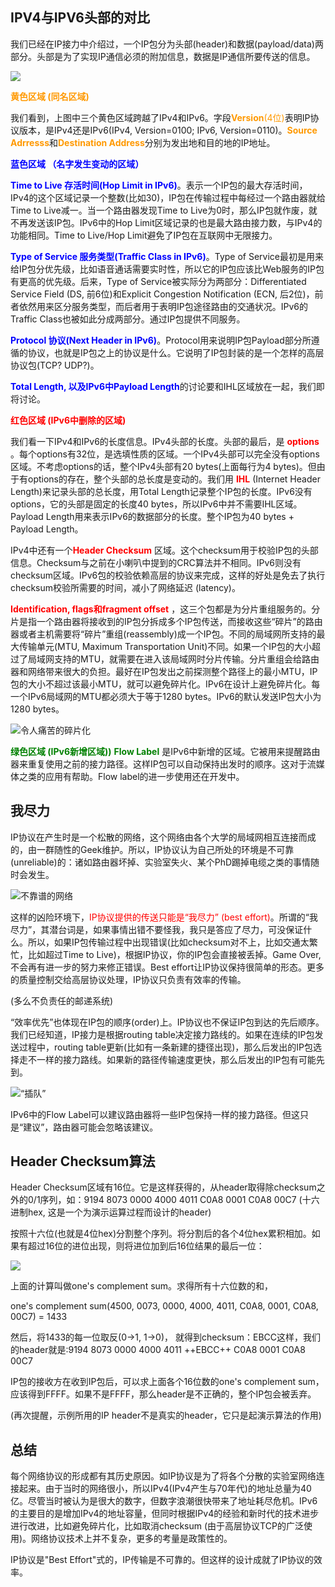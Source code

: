 ## IPV4与IPV6头部的对比

我们已经在IP接力中介绍过，一个IP包分为头部(header)和数据(payload/data)两部分。头部是为了实现IP通信必须的附加信息，数据是IP通信所要传送的信息。

![](../images/ip_13.webp)

<font color='#FF9900'>**黄色区域 (同名区域)**</font>

我们看到，上图中三个黄色区域跨越了IPv4和IPv6。字段<font color='#FF9900'>**Version**(4位)</font>表明IP协议版本，是IPv4还是IPv6(IPv4, Version=0100; IPv6, Version=0110)。<font color='#FF9900'>**Source Adrresss**</font>和<font color='#FF9900'>**Destination Address**</font>分别为发出地和目的地的IP地址。

<font color='blue'>**蓝色区域 （名字发生变动的区域）**</font>

<font color='blue'>**Time to Live 存活时间(Hop Limit in IPv6)**</font>。表示一个IP包的最大存活时间，IPv4的这个区域记录一个整数(比如30)，IP包在传输过程中每经过一个路由器就给Time to Live减一。当一个路由器发现Time to Live为0时，那么IP包就作废，就不再发送该IP包。IPv6中的Hop Limit区域记录的也是最大路由接力数，与IPv4的功能相同。Time to Live/Hop Limit避免了IP包在互联网中无限接力。

<font color='blue'>**Type of Service 服务类型(Traffic Class in IPv6)**</font>。Type of Service最初是用来给IP包分优先级，比如语音通话需要实时性，所以它的IP包应该比Web服务的IP包有更高的优先级。后来，Type of Service被实际分为两部分：Differentiated Service Field (DS, 前6位)和Explicit Congestion Notification (ECN, 后2位)，前者依然用来区分服务类型，而后者用于表明IP包途径路由的交通状况。IPv6的Traffic Class也被如此分成两部分。通过IP包提供不同服务。

<font color='blue'>**Protocol 协议(Next Header in IPv6)**</font>。Protocol用来说明IP包Payload部分所遵循的协议，也就是IP包之上的协议是什么。它说明了IP包封装的是一个怎样的高层协议包(TCP? UDP?)。

<font color='blue'>**Total Length, 以及IPv6中Payload Length**</font>的讨论要和IHL区域放在一起，我们即将讨论。

<font color='red'> **红色区域 (IPv6中删除的区域)** </font>

我们看一下IPv4和IPv6的长度信息。IPv4头部的长度。头部的最后，是<font color='red'> **options** </font>。每个options有32位，是选填性质的区域。一个IPv4头部可以完全没有options区域。不考虑options的话，整个IPv4头部有20 bytes(上面每行为4 bytes)。但由于有options的存在，整个头部的总长度是变动的。我们用<font color='red'> **IHL** </font>(Internet Header Length)来记录头部的总长度，用Total Length记录整个IP包的长度。IPv6没有options，它的头部是固定的长度40 bytes，所以IPv6中并不需要IHL区域。Payload Length用来表示IPv6的数据部分的长度。整个IP包为40 bytes + Payload Length。

IPv4中还有一个<font color='red'>**Header Checksum** </font>区域。这个checksum用于校验IP包的头部信息。Checksum与之前在小喇叭中提到的CRC算法并不相同。IPv6则没有checksum区域。IPv6包的校验依赖高层的协议来完成，这样的好处是免去了执行checksum校验所需要的时间，减小了网络延迟 (latency)。

<font color='red'>**Identification, flags和fragment offset** </font>，这三个包都是为分片重组服务的。分片是指一个路由器将接收到的IP包分拆成多个IP包传送，而接收这些“碎片”的路由器或者主机需要将“碎片”重组(reassembly)成一个IP包。不同的局域网所支持的最大传输单元(MTU, Maximum Transportation Unit)不同。如果一个IP包的大小超过了局域网支持的MTU，就需要在进入该局域网时分片传输。分片重组会给路由器和网络带来很大的负担。最好在IP包发出之前探测整个路径上的最小MTU，IP包的大小不超过该最小MTU，就可以避免碎片化。IPv6在设计上避免碎片化。每一个IPv6局域网的MTU都必须大于等于1280 bytes。IPv6的默认发送IP包大小为1280 bytes。

![令人痛苦的碎片化](../images/ip_14.webp)

<font color='green'> **绿色区域 (IPv6新增区域))** </font>
<font color='green'> **Flow Label** </font>是IPv6中新增的区域。它被用来提醒路由器来重复使用之前的接力路径。这样IP包可以自动保持出发时的顺序。这对于流媒体之类的应用有帮助。Flow label的进一步使用还在开发中。

## 我尽力

IP协议在产生时是一个松散的网络，这个网络由各个大学的局域网相互连接而成的，由一群随性的Geek维护。所以，IP协议认为自己所处的环境是不可靠(unreliable)的：诸如路由器坏掉、实验室失火、某个PhD踢掉电缆之类的事情随时会发生。

![不靠谱的网络](../images/ip_15.webp)

这样的凶险环境下，<font color='red'>IP协议提供的传送只能是“我尽力” (best effort)</font>。所谓的“我尽力”，其潜台词是，如果事情出错不要怪我，我只是答应了尽力，可没保证什么。所以，如果IP包传输过程中出现错误(比如checksum对不上，比如交通太繁忙，比如超过Time to Live)，根据IP协议，你的IP包会直接被丢掉。Game Over, 不会再有进一步的努力来修正错误。Best effort让IP协议保持很简单的形态。更多的质量控制交给高层协议处理，IP协议只负责有效率的传输。

(多么不负责任的邮递系统)

“效率优先”也体现在IP包的顺序(order)上。IP协议也不保证IP包到达的先后顺序。我们已经知道，IP接力是根据routing table决定接力路线的。如果在连续的IP包发送过程中，routing table更新(比如有一条新建的捷径出现)，那么后发出的IP包选择走不一样的接力路线。如果新的路径传输速度更快，那么后发出的IP包有可能先到。

![“插队”](../images/ip_16.webp)

IPv6中的Flow Label可以建议路由器将一些IP包保持一样的接力路径。但这只是“建议”，路由器可能会忽略该建议。

## Header Checksum算法

Header Checksum区域有16位。它是这样获得的，从header取得除checksum之外的0/1序列，如：9194 8073 0000 4000 4011 C0A8 0001 C0A8 00C7 (十六进制hex, 这是一个为演示运算过程而设计的header)

按照十六位(也就是4位hex)分割整个序列。将分割后的各个4位hex累积相加。如果有超过16位的进位出现，则将进位加到后16位结果的最后一位：

![](../images/ip_17.webp)

上面的计算叫做one's complement sum。求得所有十六位数的和，

one's complement sum(4500, 0073, 0000, 4000, 4011, C0A8, 0001, C0A8, 00C7) = 1433

然后，将1433的每一位取反(0->1, 1->0)， 就得到checksum：EBCC这样，我们的header就是:9194 8073 0000 4000 4011 ++EBCC++ C0A8 0001 C0A8 00C7

IP包的接收方在收到IP包后，可以求上面各个16位数的one's complement sum，应该得到FFFF。如果不是FFFF，那么header是不正确的，整个IP包会被丢弃。

(再次提醒，示例所用的IP header不是真实的header，它只是起演示算法的作用)

## 总结

每个网络协议的形成都有其历史原因。如IP协议是为了将各个分散的实验室网络连接起来。由于当时的网络很小，所以IPv4(IPv4产生与70年代)的地址总量为40亿。尽管当时被认为是很大的数字，但数字浪潮很快带来了地址耗尽危机。IPv6的主要目的是增加IPv4的地址容量，但同时根据IPv4的经验和新时代的技术进步进行改进，比如避免碎片化，比如取消checksum (由于高层协议TCP的广泛使用)。网络协议技术上并不复杂，更多的考量是政策性的。

IP协议是"Best Effort"式的，IP传输是不可靠的。但这样的设计成就了IP协议的效率。


